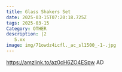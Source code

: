 ```yaml
---
title: Glass Shakers Set
date: 2025-03-15T07:20:18.725Z
tags: 2025-03-15
Category: OTHER
description: |2
   5.xx 
image: img/71owdz4icfl._ac_sl1500_-1-.jpg
---
```

https://amzlink.to/az0cH6ZO4ESpw
AD